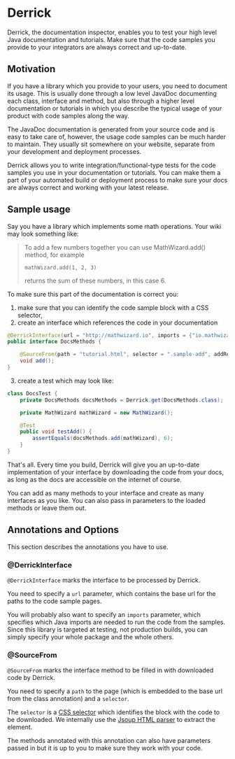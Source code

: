 # Derrick
Derrick, the documentation inspector, enables you to test your high level Java documentation and tutorials. Make sure that the code samples you provide to your integrators are always correct and up-to-date.

## Motivation
If you have a library which you provide to your users, you need to document its usage. This is usually done through a low level JavaDoc documenting each class, interface and method, but also through a higher level documentation or tutorials in which you describe the typical usage of your product with code samples along the way.

The JavaDoc documentation is generated from your source code and is easy to take care of, however, the usage code samples can be much harder to maintain. They usually sit somewhere on your website, separate from your development and deployment processes.

Derrick allows you to write integration/functional-type tests for the code samples you use in your documentation or tutorials. You can make them a part of your automated build or deployment process to make sure your docs are always correct and working with your latest release.

## Sample usage
Say you have a library which implements some math operations. Your wiki may look something like:

>To add a few numbers together you can use MathWizard.add() method, for example
>
>`mathWizard.add(1, 2, 3)`
>
>returns the sum of these numbers, in this case 6.

To make sure this part of the documentation is correct you:

1. make sure that you can identify the code sample block with a CSS selector,
2. create an interface which references the code in your documentation
```java
@DerrickInterface(url = "http://mathwizard.io", imports = {"io.mathwizard.*"})
public interface DocsMethods {

    @SourceFrom(path = "tutorial.html", selector = ".sample-add", addReturn = true)
    void add();
}
```
3. create a test which may look like:
```java
class DocsTest {
    private DocsMethods docsMethods = Derrick.get(DocsMethods.class);

    private MathWizard mathWizard = new MathWizard();

    @Test
    public void testAdd() {
        assertEquals(docsMethods.add(mathWizard), 6);
    }
}
```

That's all. Every time you build, Derrick will give you an up-to-date implementation of your interface by downloading the code from your docs, as long as the docs are accessible on the internet of course.

You can add as many methods to your interface and create as many interfaces as you like. You can also pass in parameters to the loaded methods or leave them out.

## Annotations and Options
This section describes the annotations you have to use.

### @DerrickInterface
`@DerrickInterface` marks the interface to be processed by Derrick.

You need to specify a `url` parameter, which contains the base url for the paths to the code sample pages.

You will probably also want to specify an `imports` parameter, which specifies which Java imports are needed to run the code from the samples. Since this library is targeted at testing, not production builds, you can simply specify your whole package and the whole others.

### @SourceFrom
`@SourceFrom` marks the interface method to be filled in with downloaded code by Derrick.

You need to specify a `path` to the page (which is embedded to the base url from the class annotation) and a `selector`.

The `selector` is a [CSS selector](http://www.w3schools.com/cssref/css_selectors.asp) which identifies the block with the code to be downloaded. We internally use the [Jsoup HTML parser](http://jsoup.org/) to extract the element.

The methods annotated with this annotation can also have parameters passed in but it is up to you to make sure they work with your code.
